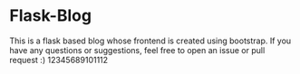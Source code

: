 # Flask-Blog
This is a flask based blog whose frontend is created using bootstrap.
If you have any questions or suggestions, feel free to open an issue or pull request :)
12345689101112
